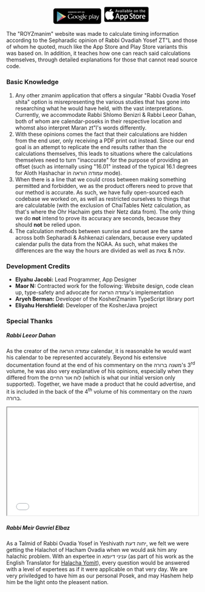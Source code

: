 <section style="text-align: center;">
    <a href="https://play.google.com/store/apps/details?id=com.EJ.ROvadiahYosefCalendar"><img src="/assets/images/google-play-store-8-1-73-apk.png" style="width: 25%;"></a>
    <a href="https://apps.apple.com/app/rabbi-ovadiah-yosef-calendar/id6448838987"><img src="/assets/images/app-store.png" style="width: 25%;"></a>
</section>

The "ROYZmanim" website was made to calculate timing information according to the Sepharadic opinion of Rabbi Ovadiah Yosef ZT"L and those of whom he quoted, much like the App Store and Play Store variants this was based on. In addition, it teaches how one can reach said calculations themselves, through detailed explanations for those that cannot read source code.

### Basic Knowledge

1. Any other zmanim application that offers a singular "Rabbi Ovadia Yosef shita" option is misrepresenting the various studies that has gone into researching what he would have held, with the vast interpretations. Currently, we accommodate Rabbi Shlomo Benizri & Rabbi Leeor Dahan, both of whom are calendar-poseks in their respective location and whomst also interpret Maran zt"l's words differently.
2. With these opinions comes the fact that their calculations are hidden from the end user, only receiving a PDF print out instead. Since our end goal is an attempt to replicate the end results rather than the calculations themselves, this leads to situations where the calculations themselves need to turn "inaccurate" for the purpose of providing an offset (such as internally using "16.01" instead of the typical 16.1 degrees for Aloth Hashachar in עמודה הוראה mode).
3. When there is a line that we could cross between making something permitted and forbidden, we as the product offerers need to prove that our method is accurate. As such, we have fully open-sourced each codebase we worked on, as well as restricted ourselves to things that are calculatable (with the exclusion of ChaiTables Netz calculation, as that's where the Ohr Hachaim gets their Netz data from). The only thing we do **not** intend to prove its accuracy are seconds, because they should **not** be relied upon.
4. The calculation methods between sunrise and sunset are the same across both Sepharadi & Ashkenazi calendars, because every updated calendar pulls the data from the NOAA. As such, what makes the differences are the way the hours are divided as well as עלות & צאת.

### Development Credits

- **Elyahu Jacobi:** Lead Programmer, App Designer
- **Maor N:** Contracted work for the following: Website design, code clean up, type-safety and advocate for עמודה הוראה's implementation
- **Aryeh Berman:** Developer of the KosherZmanim TypeScript library port
- **Eliyahu Hershfield:** Developer of the KosherJava project

### Special Thanks

##### Rabbi Leeor Dahan

As the creator of the עמודה הוראה calendar, it is reasonable he would want his calendar to be represented accurately. Beyond his extensive documentation found at the end of his commentary on the משנה ברורה's 3<sup>rd</sup> volume, he was also very explanative of his opinions, especially when they differed from the לוח אור החיים (which is what our initial version only supported). Together, we have made a product that he could advertise, and it is included in the back of the 4<sup>th</sup> volume of his commentary on the משנה ברורה.

<iframe src="/assets/הסכמה.pdf" allowfullscreen style="aspect-ratio: 16/9; width: 100%;"></iframe>

##### Rabbi Meir Gavriel Elbaz

As a Talmid of Rabbi Ovadia Yosef in Yeshivath יחוה דעת, we felt we were getting the Halachot of Hacham Ovadia when we would ask him any halachic problem. With an expertee in עניני דיומא (as part of his work as the English Translator for <a href="https://halachayomit.co.il/en/default.aspx">Halacha Yomit</a>), every question would be answered with a level of expertees as if it were applicable on that very day. We are very priviledged to have him as our personal Posek, and may Hashem help him be the light onto the pleasent nation.